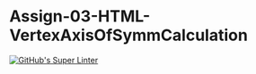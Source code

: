 # Assign-03-HTML-VertexAxisOfSymmCalculation
[![GitHub's Super Linter](https://github.com/ICS20-Programming-JulienL/Assign-03-HTML-VertexAxisOfSymmCalculation/workflows/GitHub's%20Super%20Linter/badge.svg)](https://github.com/ICS20-Programming-JulienL/Assign-03-HTML-VertexAxisOfSymmCalculation/actions)
